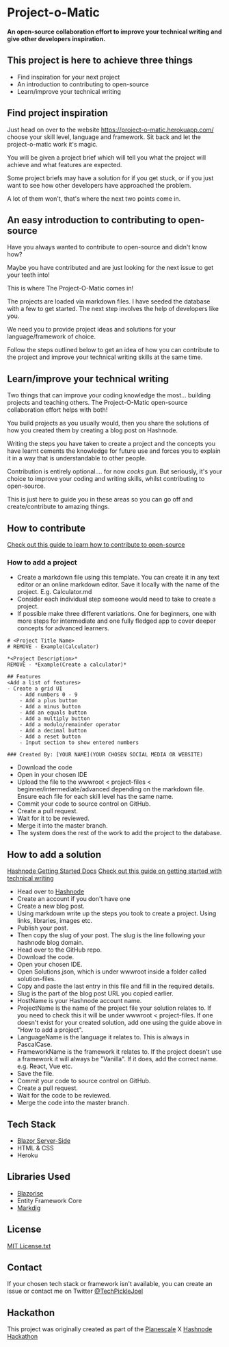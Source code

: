 # Project-o-Matic

**An open-source collaboration effort to improve your technical writing and give other developers inspiration.**

## This project is here to achieve three things

- Find inspiration for your next project
- An introduction to contributing to open-source
- Learn/improve your technical writing

## Find project inspiration

Just head on over to the website https://project-o-matic.herokuapp.com/ choose your skill level, language and framework. Sit back and let the project-o-matic work it's magic.

You will be given a project brief which will tell you what the project will achieve and what features are expected.

Some project briefs may have a solution for if you get stuck, or if you just want to see how other developers have approached the problem.

A lot of them won't, that's where the next two points come in.

## An easy introduction to contributing to open-source

Have you always wanted to contribute to open-source and didn't know how?

Maybe you have contributed and are just looking for the next issue to get your teeth into!

This is where The Project-O-Matic comes in!

The projects are loaded via markdown files. I have seeded the database with a few to get started. The next step involves the help of developers like you.

We need you to provide project ideas and solutions for your language/framework of choice.

Follow the steps outlined below to get an idea of how you can contribute to the project and improve your technical writing skills at the same time.

## Learn/improve your technical writing

Two things that can improve your coding knowledge the most... building projects and teaching others. The Project-O-Matic open-source collaboration effort helps with both!

You build projects as you usually would, then you share the solutions of how you created them by creating a blog post on Hashnode.

Writing the steps you have taken to create a project and the concepts you have learnt cements the knowledge for future use and forces you to explain it in a way that is understandable to other people.

Contribution is entirely optional.... for now *cocks gun*. But seriously, it's your choice to improve your coding and writing skills, whilst contributing to open-source.

This is just here to guide you in these areas so you can go off and create/contribute to amazing things.

## How to contribute

[Check out this guide to learn how to contribute to open-source](https://opensource.guide/how-to-contribute/)

### How to add a project

- Create a markdown file using this template. You can create it in any text editor or an online markdown editor. Save it locally with the name of the project. E.g. Calculator.md
- Consider each individual step someone would need to take to create a project.
- If possible make three different variations. One for beginners, one with more steps for intermediate and one fully fledged app to cover deeper concepts for advanced learners.


```
# <Project Title Name> 
# REMOVE - Example(Calculator)

*<Project Description>*
REMOVE - *Example(Create a calculator)*

## Features
<Add a list of features>
- Create a grid UI
	- Add numbers 0 - 9
	- Add a plus button
	- Add a minus button
	- Add an equals button
	- Add a multiply button
	- Add a modulo/remainder operator
	- Add a decimal button
	- Add a reset button
	- Input section to show entered numbers

### Created By: [YOUR NAME](YOUR CHOSEN SOCIAL MEDIA OR WEBSITE) 
```

- Download the code
- Open in your chosen IDE
- Upload the file to the wwwroot < project-files < beginner/intermediate/advanced depending on the markdown file. Ensure each file for each skill level has the same name.
- Commit your code to source control on GitHub.
- Create a pull request.
- Wait for it to be reviewed.
- Merge it into the master branch.
- The system does the rest of the work to add the project to the database.

## How to add a solution

[Hashnode Getting Started Docs](https://support.hashnode.com/docs/)
[Check out this guide on getting started with technical writing](https://alexandriastech.hashnode.dev/what-you-should-know-about-technical-writing-and-get-paid)

- Head over to [Hashnode](https://hashnode.com/)
- Create an account if you don't have one
- Create a new blog post.
- Using markdown write up the steps you took to create a project. Using links, libraries, images etc.
- Publish your post.
- Then copy the slug of your post. The slug is the line following your hashnode blog domain.
- Head over to the GitHub repo.
- Download the code.
- Open your chosen IDE.
- Open Solutions.json, which is under wwwroot inside a folder called solution-files.
- Copy and paste the last entry in this file and fill in the required details.
- Slug is the part of the blog post URL you copied earlier.
- HostName is your Hashnode account name.
- ProjectName is the name of the project file your solution relates to. If you need to check this it will be under wwwroot < project-files. If one doesn't exist for your created solution, add one using the guide above in "How to add a project".
- LanguageName is the language it relates to. This is always in PascalCase.
- FrameworkName is the framework it relates to. If the project doesn't use a framework it will always be "Vanilla". If it does, add the correct name. e.g. React, Vue etc.
- Save the file.
- Commit your code to source control on GitHub.
- Create a pull request.
- Wait for the code to be reviewed.
- Merge the code into the master branch.


## Tech Stack
- [Blazor Server-Side](https://github.com/dotnet/blazor)
- HTML & CSS
- Heroku

## Libraries Used
- [Blazorise](https://github.com/Megabit/Blazorise)
- Entity Framework Core
- [Markdig](https://github.com/xoofx/markdig)

## License
[MIT License.txt](https://github.com/JoelPickin/ProjectOMatic/files/9226451/MIT.License.txt)

## Contact

If your chosen tech stack or framework isn't available, you can create an issue or contact me on Twitter [@TechPickleJoel](https://twitter.com/TechPickleJoel)

## Hackathon

This project was originally created as part of the [Planescale](https://planetscale.com/) X [Hashnode Hackathon](https://townhall.hashnode.com/planetscale-hackathon)
